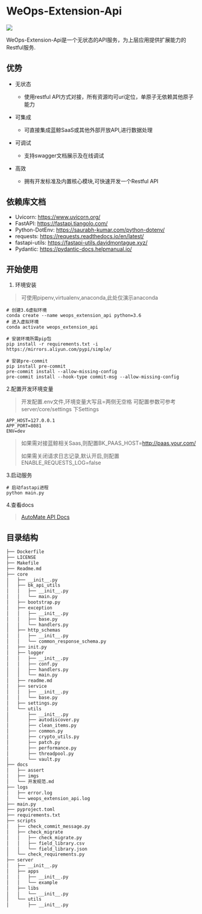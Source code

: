 # WeOps-Extension-Api
![](https://wedoc.canway.net/imgs/img/嘉为蓝鲸.jpg)

WeOps-Extension-Api是一个无状态的API服务，为上层应用提供扩展能力的Restful服务.

## 优势
- 无状态
    - 使用restful API方式对接，所有资源均可uri定位，单原子无依赖其他原子能力
    
- 可集成
    - 可直接集成蓝鲸SaaS或其他外部开放API,进行数据处理
    
- 可调试
    - 支持swagger文档展示及在线调试
    
- 高效
    - 拥有开发标准及内置核心模块,可快速开发一个Restful API
    

    



## 依赖库文档

* Uvicorn: https://www.uvicorn.org/
* FastAPI: https://fastapi.tiangolo.com/
* Python-DotEnv: https://saurabh-kumar.com/python-dotenv/
* requests: https://requests.readthedocs.io/en/latest/
* fastapi-utils: https://fastapi-utils.davidmontague.xyz/
* Pydantic: https://pydantic-docs.helpmanual.io/



## 开始使用

1. 环境安装

> 可使用pipenv,virtualenv,anaconda,此处仅演示anaconda

```shell
# 创建3.6虚拟环境
conda create --name weops_extension_api python=3.6
# 进入虚拟环境
conda activate weops_extension_api

# 安装环境所需pip包
pip install -r requirements.txt -i https://mirrors.aliyun.com/pypi/simple/

# 安装pre-commit
pip install pre-commit
pre-commit install --allow-missing-config
pre-commit install --hook-type commit-msg --allow-missing-config

```

2.配置开发环境变量
> 开发配置.env文件,环境变量大写且=两侧无空格
> 可配置参数可参考server/core/settings 下Settings

```shell
APP_HOST=127.0.0.1
APP_PORT=8081
ENV=dev
```

> 如果需对接蓝鲸相关Saas,则配置BK_PAAS_HOST=http://paas.your.com/
> 
> 如果需关闭请求日志记录,默认开启,则配置ENABLE_REQUESTS_LOG=false


3.启动服务

```shell
# 启动fastapi进程
python main.py
```

4.查看docs
> [AutoMate API Docs](http://127.0.0.1:8081/docs)


## 目录结构
```markdown
├── Dockerfile  
├── LICENSE
├── Makefile
├── Readme.md
├── core            
│   ├── __init__.py
│   ├── bk_api_utils  
│   │   ├── __init__.py
│   │   └── main.py 
│   ├── bootstrap.py   
│   ├── exception      
│   │   ├── __init__.py
│   │   ├── base.py
│   │   └── handlers.py
│   ├── http_schemas      
│   │   ├── __init__.py
│   │   └── common_response_schema.py
│   ├── init.py
│   ├── logger
│   │   ├── __init__.py
│   │   ├── conf.py
│   │   ├── handlers.py
│   │   └── main.py
│   ├── readme.md
│   ├── service
│   │   ├── __init__.py
│   │   └── base.py
│   ├── settings.py
│   └── utils
│       ├── __init__.py
│       ├── autodiscover.py
│       ├── clean_items.py
│       ├── common.py
│       ├── crypto_utils.py
│       ├── patch.py
│       ├── performance.py
│       ├── threadpool.py
│       └── vault.py
├── docs
│   ├── assert
│   ├── imgs
│   └── 开发规范.md
├── logs
│   ├── error.log
│   └── weops_extension_api.log
├── main.py
├── pyproject.toml
├── requirements.txt
├── scripts
│   ├── check_commit_message.py
│   ├── check_migrate
│   │   ├── check_migrate.py
│   │   ├── field_library.csv
│   │   └── field_library.json
│   └── check_requirements.py
├── server
│   ├── __init__.py
│   ├── apps
│   │   ├── __init__.py
│   │   └── example
│   ├── libs
│   │   └── __init__.py
│   └── utils
│       ├── __init__.py

```





